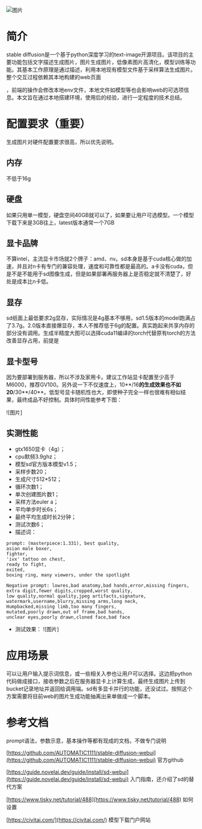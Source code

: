 ![图片](./asset/screenshot_0.png)


# 简介

stable diffusion是一个基于python深度学习的text-image开源项目。该项目的主要功能包括文字描述生成图片，图片生成图片，低像素图片高清化，模型训练等功能。其基本工作原理是通过描述，利用本地现有模型文件基于采样算法生成图片。整个交互过程依赖其本地构建的web页面

，前端的操作会修改本地env文件，本地文件如模型等也会影响web的可选项信息。本文旨在通过本地搭建环境，使用后的经验，进行一定程度的技术总结。

# 配置要求（重要）

生成图片对硬件配置要求很高，所以优先说明。

## 内存

不低于16g

## 硬盘

如果只用单一模型，硬盘空间40GB就可以了，如果要让用户可选模型。一个模型下载下来是3GB往上，latest版本通常一个7GB

## 显卡品牌

不算intel，主流显卡市场就2个牌子：amd、nv。sd本身是基于cuda核心做的加速，并且对n卡有专门的兼容处理，速度和可靠性都是最高的。a卡没有cuda，但是不是不能用于sd图像生成，但是如果部署再服务器上是否稳定就不清楚了，好处是成本比n卡低。

## 显存

sd纸面上最低要求2g显存，实际情况是4g基本不够用，sd1.5版本的model跑满占了3.7g。2.0版本直接爆显存，本人不推荐低于6g的配置。真实跑起来共享内存的部分没有调用。生成半精度大图可以选择cuda11编译的torch代替原有torch的方法改善显存占用，前提是

## 显卡型号

因为要部署到服务器，所以不涉及家用卡。建议工作站显卡配置至少高于M6000，推荐GV100。另外说一下不仅速度上，10**/16**的生成效果也不如20**/30**/40**。低型号显卡随机性也大，即使种子完全一样也很难有相似结果，最终成品不好控制。具体时间性能参考下图：

![图片]


## 实测性能

* gtx1650显卡（4g）；
* cpu默频3.9ghz；
* 模型sd官方版本模型v1.5；
* 采样步数20；
* 生成尺寸512*512；
* 循环次数1；
* 单次创建图片数1；
* 采样方法euler a；
* 平均单步时长6s；
* 最终平均生成时长2分钟；
* 测试次数6；
* 描述词：
```plain
prompt: (masterpiece:1.331), best quality,
asian male boxer,
fighter,
'ivx' tattoo on chest,
ready to fight,
exited,
boxing ring, many viewers, under the spotlight

Negative prompt: lowres,bad anatomy,bad hands,error,missing fingers,
extra digit,fewer digits,cropped,worst quality,
low quality,normal quality,jpeg artifacts,signature,
watermark,username,blurry,missing arms,long neck,
Humpbacked,missing limb,too many fingers,
mutated,poorly drawn,out of frame,bad hands,
unclear eyes,poorly drawn,cloned face,bad face
```
* 测试效果：
![图片]


# 应用场景

可以让用户输入提示词信息，或一些相关入参也让用户可以选择。这边把python代码做成接口，接收参数之后在服务器显卡上计算生成，最终生成图片上传到bucket记录地址并返回给调用端。sd有多显卡并行的功能，还没试过。按照这个方案需要将目前web的图片生成功能抽离出来单做成一个脚本。

# 参考文档

prompt语法，参数示意，基本操作等都有现成的文档，不做专门说明

[https://github.com/AUTOMATIC1111/stable-diffusion-webui](https://github.com/AUTOMATIC1111/stable-diffusion-webui) 官方github

[https://guide.novelai.dev/guide/install/sd-webui](https://guide.novelai.dev/guide/install/sd-webui) 入门指南，还介绍了sd的替代方案

[https://www.tjsky.net/tutorial/488](https://www.tjsky.net/tutorial/488) 如何设置

[https://civitai.com/](https://civitai.com/) 模型下载门户网站

